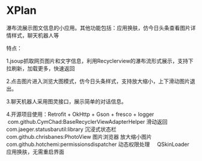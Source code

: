 # XPlan
瀑布流展示图文信息的小应用。其他功能包括：应用换肤，仿今日头条查看图片详情样式，聊天机器人等
  
  特点：
  
  1.jsoup抓取网页图片和文字信息，利用Recyclerview的瀑布流形式展示，支持下拉刷新，加载更多，快速返回  
  
  2.点击图片进入浏览大图模式，仿今日头条样式，支持放大缩小，上下滑动图片退出。  
  
  3.聊天机器人采用图灵接口，展示简单的对话信息。     
    
  4.开源项目使用：Retrofit + OkHttp + Gson + fresco + logger      
      com.github.CymChad:BaseRecyclerViewAdapterHelper 滑动返回
      com.jaeger.statusbarutil:library  沉浸式状态栏
      com.github.chrisbanes:PhotoView  图片浏览器 放大缩小图片
      com.github.hotchemi:permissionsdispatcher  动态权限处理
      QSkinLoader 应用换肤，无需重启界面
